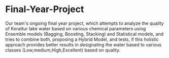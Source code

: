 # Final-Year-Project

Our team's ongoing final year project, which attempts to analyze the quality of Korattur lake water based on various chemical parameters using Ensemble models (Bagging, Boosting, Stacking) and Statistical models, and tries to combine both, proposing a Hybrid Model, and tests, if this holistic approach provides better results in designating the water based to various classes (Low,medium,High,Excellent) based on quality.
